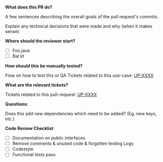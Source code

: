 **What does this PR do?**

   A few sentences describing the overall goals of the pull request's commits. 

   Explain any technical decisions that were made and why (when it makes sense).

**Where should the reviewer start?**

- [ ] Foo.java
- [ ] Bar.kt

**How should this be manually tested?**

  Flow on how to test this or QA Tickets related to this use-case: [UP-XXXX](https://aptoide.atlassian.net/browse/UP-XXXX)

**What are the relevant tickets?**

  Tickets related to this pull-request: [UP-XXXX](https://aptoide.atlassian.net/browse/UP-XXXX)

**Questions:**

   Does this add new dependencies which need to be added? (Eg. new keys, etc.) 



**Code Review Checklist**

- [ ] Documentation on public interfaces
- [ ] Remove comments & unused code & forgotten testing Logs
- [ ] Codestyle
- [ ] Functional tests pass